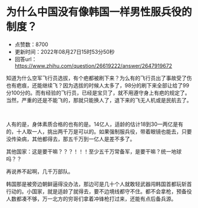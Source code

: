 # 为什么中国没有像韩国一样男性服兵役的制度？
- 点赞数：8700
- 更新时间：2022年08月27日15时53分50秒
- 回答url：https://www.zhihu.com/question/26619222/answer/2647919672
<body>
 <p data-pid="Y4H8NLRP">知道为什么空军飞行员选拔，有个疤都被刷下来？为么有的飞行员出了事故受了伤也有疤痕，还能继续飞？因为选拔的时候人太多了，98分的刷下来全部让给了99分100分的。而有经验的飞行员，已经是宝贝了，就不用遵守身上有疤的规定了。当然，严重的还是不能飞的，那就只能换人了，退下来的飞无人机或是民航去了。</p>
 <p class="ztext-empty-paragraph"><br></p>
 <p data-pid="II6SFFsf">人有的是，身体素质合格的也有的是。14亿人，适龄的估计18到30一两亿是有的，十人取一人，挑出两千万是可以的。如果强制服兵役，带着眼镜也能去，只要没传染病，其他都得去，那五千万到一亿人是差不多了。</p>
 <p data-pid="Xg1P8rzT">其他国家：这是要干嘛？？？！！！至少五千万常备军，是要干嘛？统一地球吗？？</p>
 <p data-pid="kq4AvW3a">再说养不起啊，几千万部队。</p>
 <p data-pid="6-pOiG4l">韩国那是被旁边朝鲜逼得没办法，那边可是几十个人就敢轻武器闯韩国首都玩斩首行动的。小国家，就是适龄了就得去，要不边境线都守不住。都不会拿枪，预备役人数都凑不够，万一北方的穷哥们拿着冲锋枪打过来，还能有点后备兵源。</p>
</body>